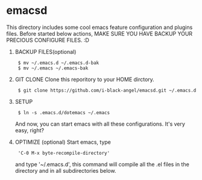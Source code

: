 # emacsd

This directory includes some cool emacs feature configuration and
plugins files. Before started below actions, MAKE SURE YOU HAVE BACKUP
YOUR PRECIOUS CONFIGURE FILES. :D

1. BACKUP FILES(optional)

        $ mv ~/.emacs.d ~/.emacs.d-bak       
        $ mv ~/.emacs ~/.emacs-bak

2. GIT CLONE
   Clone this reporitory to your HOME dirctory.

        $ git clone https://github.com/i-black-angel/emacsd.git ~/.emacs.d

3. SETUP
   
        $ ln -s .emacs.d/dotemacs ~/.emacs

   And now, you can start emacs with all these configurations.
   It's very easy, right? 

4. OPTIMIZE (optional)
   Start emacs, type

        'C-0 M-x byte-recompile-directory'

   and type '~/.emacs.d', this command will compile all the .el files in
   the directory and in all subdirectories below.
